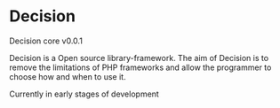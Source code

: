 # Decision
Decision core v0.0.1

Decision is a Open source library-framework. 
The aim of Decision is to remove the limitations of PHP frameworks and allow the programmer to choose how and when to use it.

Currently in early stages of development
